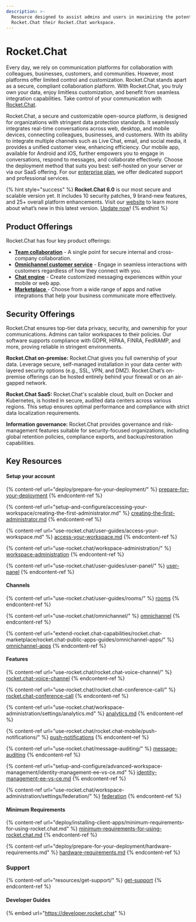 ```yaml
---
description: >-
  Resource designed to assist admins and users in maximizing the potential of
  Rocket.Chat their Rocket.Chat workspace.
---
```


# Rocket.Chat

Every day, we rely on communication platforms for collaboration with colleagues, businesses, customers, and communities. However, most platforms offer limited control and customization. Rocket.Chat stands apart as a secure, compliant collaboration platform. With Rocket.Chat, you truly own your data, enjoy limitless customization, and benefit from seamless integration capabilities. Take control of your communication with [Rocket.Chat](https://rocket.chat).

Rocket.Chat, a secure and customizable open-source platform, is designed for organizations with stringent data protection standards. It seamlessly integrates real-time conversations across web, desktop, and mobile devices, connecting colleagues, businesses, and customers. With its ability to integrate multiple channels such as Live Chat, email, and social media, it provides a unified customer view, enhancing efficiency. Our mobile app, available for Android and iOS, further empowers you to engage in conversations, respond to messages, and collaborate effectively. Choose the deployment method that suits you best: self-hosted on your server or via our SaaS offering. For our [enterprise plan](setup-and-configure/enterprise-edition-trial/), we offer dedicated support and professional services.

{% hint style="success" %}
**Rocket.Chat 6.0** is our most secure and scalable version yet. It includes 10 security patches, 9 brand-new features, and 25+ overall platform enhancements. Visit our [website](https://www.rocket.chat/six) to learn more about what’s new in this latest version. [Update now](https://docs.rocket.chat/deploy/updating-rocket.chat)!
{% endhint %}

## Product Offerings

Rocket.Chat has four key product offerings:&#x20;

* [**Team collaboration**](use-rocket.chat/workspace-administration/) - A single point for secure internal and cross-company collaboration.
* [**Omnichannel customer service**](use-rocket.chat/omnichannel/) - Engage in seamless interactions with customers regardless of how they connect with you.
* [**Chat engine**](https://developer.rocket.chat/chat-engine/overview-of-chat-engine) - Create customized messaging experiences within your mobile or web app.
* [**Marketplace** ](extend-rocket.chat-capabilities/rocket.chat-marketplace/)- Choose from a wide range of apps and native integrations that help your business communicate more effectively.

## Security Offerings

Rocket.Chat ensures top-tier data privacy, security, and ownership for your communications. Admins can tailor workspaces to their policies. Our software supports compliance with GDPR, HIPAA, FINRA, FedRAMP, and more, proving reliable in stringent environments.

**Rocket.Chat on-premise:** Rocket.Chat gives you full ownership of your data. Leverage secure, self-managed installation in your data center with layered security options (e.g., SSL, VPN, and DMZ). Rocket.Chat’s on-premise offerings can be hosted entirely behind your firewall or on an air-gapped network.

**Rocket.Chat SaaS:** Rocket.Chat's scalable cloud, built on Docker and Kubernetes, is hosted in secure, audited data centers across various regions. This setup ensures optimal performance and compliance with strict data localization requirements.

**Information governance:** Rocket.Chat provides governance and risk-management features suitable for security-focused organizations, including global retention policies, compliance exports, and backup/restoration capabilities.

## Key Resources&#x20;

#### Setup your account

{% content-ref url="deploy/prepare-for-your-deployment/" %}
[prepare-for-your-deployment](deploy/prepare-for-your-deployment/)
{% endcontent-ref %}

{% content-ref url="setup-and-configure/accessing-your-workspace/creating-the-first-administrator.md" %}
[creating-the-first-administrator.md](setup-and-configure/accessing-your-workspace/creating-the-first-administrator.md)
{% endcontent-ref %}

{% content-ref url="use-rocket.chat/user-guides/access-your-workspace.md" %}
[access-your-workspace.md](use-rocket.chat/user-guides/access-your-workspace.md)
{% endcontent-ref %}

{% content-ref url="use-rocket.chat/workspace-administration/" %}
[workspace-administration](use-rocket.chat/workspace-administration/)
{% endcontent-ref %}

{% content-ref url="use-rocket.chat/user-guides/user-panel/" %}
[user-panel](use-rocket.chat/user-guides/user-panel/)
{% endcontent-ref %}

#### Channels

{% content-ref url="use-rocket.chat/user-guides/rooms/" %}
[rooms](use-rocket.chat/user-guides/rooms/)
{% endcontent-ref %}

{% content-ref url="use-rocket.chat/omnichannel/" %}
[omnichannel](use-rocket.chat/omnichannel/)
{% endcontent-ref %}

{% content-ref url="extend-rocket.chat-capabilities/rocket.chat-marketplace/rocket.chat-public-apps-guides/omnichannel-apps/" %}
[omnichannel-apps](extend-rocket.chat-capabilities/rocket.chat-marketplace/rocket.chat-public-apps-guides/omnichannel-apps/)
{% endcontent-ref %}

#### Features

{% content-ref url="use-rocket.chat/rocket.chat-voice-channel/" %}
[rocket.chat-voice-channel](use-rocket.chat/rocket.chat-voice-channel/)
{% endcontent-ref %}

{% content-ref url="use-rocket.chat/rocket.chat-conference-call/" %}
[rocket.chat-conference-call](use-rocket.chat/rocket.chat-conference-call/)
{% endcontent-ref %}

{% content-ref url="use-rocket.chat/workspace-administration/settings/analytics.md" %}
[analytics.md](use-rocket.chat/workspace-administration/settings/analytics.md)
{% endcontent-ref %}

{% content-ref url="use-rocket.chat/rocket.chat-mobile/push-notifications/" %}
[push-notifications](use-rocket.chat/rocket.chat-mobile/push-notifications/)
{% endcontent-ref %}

{% content-ref url="use-rocket.chat/message-auditing/" %}
[message-auditing](use-rocket.chat/message-auditing/)
{% endcontent-ref %}

{% content-ref url="setup-and-configure/advanced-workspace-management/identity-management-ee-vs-ce.md" %}
[identity-management-ee-vs-ce.md](setup-and-configure/advanced-workspace-management/identity-management-ee-vs-ce.md)
{% endcontent-ref %}

{% content-ref url="use-rocket.chat/workspace-administration/settings/federation/" %}
[federation](use-rocket.chat/workspace-administration/settings/federation/)
{% endcontent-ref %}

#### Minimum Requirements

{% content-ref url="deploy/installing-client-apps/minimum-requirements-for-using-rocket.chat.md" %}
[minimum-requirements-for-using-rocket.chat.md](deploy/installing-client-apps/minimum-requirements-for-using-rocket.chat.md)
{% endcontent-ref %}

{% content-ref url="deploy/prepare-for-your-deployment/hardware-requirements.md" %}
[hardware-requirements.md](deploy/prepare-for-your-deployment/hardware-requirements.md)
{% endcontent-ref %}

### Support

{% content-ref url="resources/get-support/" %}
[get-support](resources/get-support/)
{% endcontent-ref %}

#### Developer Guides

{% embed url="https://developer.rocket.chat" %}
